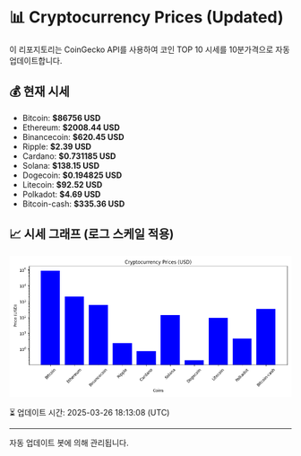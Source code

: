 
# 📊 Cryptocurrency Prices (Updated)

이 리포지토리는 CoinGecko API를 사용하여 코인 TOP 10 시세를 10분가격으로 자동 업데이트합니다.

## 💰 현재 시세
- Bitcoin: **$86756 USD**
- Ethereum: **$2008.44 USD**
- Binancecoin: **$620.45 USD**
- Ripple: **$2.39 USD**
- Cardano: **$0.731185 USD**
- Solana: **$138.15 USD**
- Dogecoin: **$0.194825 USD**
- Litecoin: **$92.52 USD**
- Polkadot: **$4.69 USD**
- Bitcoin-cash: **$335.36 USD**

## 📈 시세 그래프 (로그 스케일 적용)
![Crypto Prices](crypto_prices.png)

⏳ 업데이트 시간: 2025-03-26 18:13:08 (UTC)

---
자동 업데이트 봇에 의해 관리됩니다.
